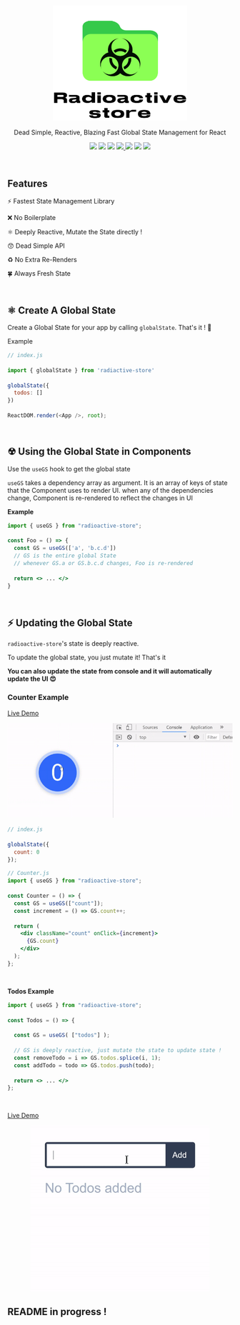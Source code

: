 <p align='center'>
  <img src='img/logo.svg' width='300'/>
</p>

<p align='center'> Dead Simple, Reactive, Blazing Fast Global State Management for React </p>


<!-- primary badges -------------------------------------->
<p align="center">
  <!-- version -->
  <img src='https://img.shields.io/github/package-json/v/MananTank/radioactive-store?color=blue&label=npm&style=flat' />
  <!-- size -->
  <img src='https://img.shields.io/bundlephobia/minzip/radioactive-store?color=success&label=size' />
  <!-- downloads npm per week  -->
  <img src='https://img.shields.io/npm/dw/radioactive-store?color=blueviolet' />
  <!-- chat -->
  <a href='https://join.slack.com/t/radioactive-store/shared_invite/zt-gwd1rsvr-vkoizw5RG5rk9rwsdgT3gQ'>
    <img src='https://img.shields.io/badge/Chat-Slack-red'>
  </a>
  <!-- stars -->
  <img src='https://img.shields.io/github/stars/MananTank/radioactive-store?style=social&color=%23FFB31A' />
  <!-- follow -->
  <img src='https://img.shields.io/github/followers/MananTank?label=Follow&style=social&color=%23FFB31A' />
  <!-- Twitter intent -->
  <a href='https://twitter.com/intent/tweet?url=https%3A%2F%2Fgithub.com%2FMananTank%2Fradioactive-store&via=MananTank_&text=Make%20your%20@reactjs%20App%20Truly%20Reactive%20with%20radioactive-store&hashtags=react%2CradioactiveState' target='_blank'>
    <img src='https://img.shields.io/twitter/url/http/shields.io.svg?style=social'/>
  </a>
</p>

<!-- Coverage badges ---------------------------------- -->
<!-- <p align='center'>
  <img src='https://img.shields.io/badge/Stmts-100%25-success' />
  <img src='https://img.shields.io/badge/Branch-100%25-success' />
  <img src='https://img.shields.io/badge/Funcs-100%25-success' />
  <img src='https://img.shields.io/badge/Lines-100%25-success' />
</p>
<br/> -->


<br/>

## Features

⚡ Fastest State Management Library

❌ No Boilerplate

⚛ Deeply Reactive, Mutate the State directly !

😙 Dead Simple API

♻ No Extra Re-Renders

🍀 Always Fresh State


<br/>

## ⚛ Create A Global State

Create a Global State for your app by calling `globalState`. That's it ! 🙌

Example

```js
// index.js

import { globalState } from 'radiactive-store'

globalState({
  todos: []
})

ReactDOM.render(<App />, root);
```
<br/>


## ☢ Using the Global State in Components

Use the `useGS` hook to get the global state

`useGS` takes a dependency array as argument. It is an array of keys of state that the Component uses to render UI. when any of the dependencies change, Component is re-rendered to reflect the changes in UI

**Example**

```jsx
import { useGS } from "radioactive-store";

const Foo = () => {
  const GS = useGS(['a', 'b.c.d'])
  // GS is the entire global State
  // whenever GS.a or GS.b.c.d changes, Foo is re-rendered

  return <> ... </>
}
```

<br/>

## ⚡ Updating the Global State

`radioactive-store`'s state is deeply reactive.

To update the global state, you just mutate it! That's it

**You can also update the state from console and it will automatically update the UI 😍**

### Counter Example

[Live Demo](https://codesandbox.io/s/counter-example-radioactive-store-1yly9?file=/src/Counter.js)

<p>
  <img src='img/counter.gif'/>
</p>

```jsx
// index.js

globalState({
  count: 0
});
```


```jsx
// Counter.js
import { useGS } from "radioactive-store";

const Counter = () => {
  const GS = useGS(["count"]);
  const increment = () => GS.count++;

  return (
    <div className="count" onClick={increment}>
      {GS.count}
    </div>
  );
};
```


<br/>

**Todos Example**

```jsx
import { useGS } from "radioactive-store";

const Todos = () => {

  const GS = useGS( ["todos"] );

  // GS is deeply reactive, just mutate the state to update state !
  const removeTodo = i => GS.todos.splice(i, 1);
  const addTodo = todo => GS.todos.push(todo);

  return <> ... </>
};
```
<br/>


[Live Demo](https://codesandbox.io/s/todos-radioactive-store-x412g?file=/src/Todos.js)

<p align='center'>
  <img src='img/todos.gif' width='400'>
</p>





## README in progress !
